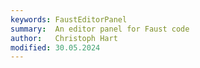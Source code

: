 ```yaml
---
keywords: FaustEditorPanel
summary:  An editor panel for Faust code
author:   Christoph Hart
modified: 30.05.2024
---
```

